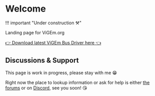 # Welcome

!!! important "Under construction ⚒️"

Landing page for ViGEm.org

[👉 Download latest ViGEm Bus Driver here 👈](https://github.com/ViGEm/ViGEmBus/releases)

## Discussions & Support

This page is work in progress, please stay with me 😁

Right now the place to lookup information or ask for help is either [the forums](https://forums.vigem.org/) or on [Discord](https://discord.vigem.org/), see you soon! 😘
